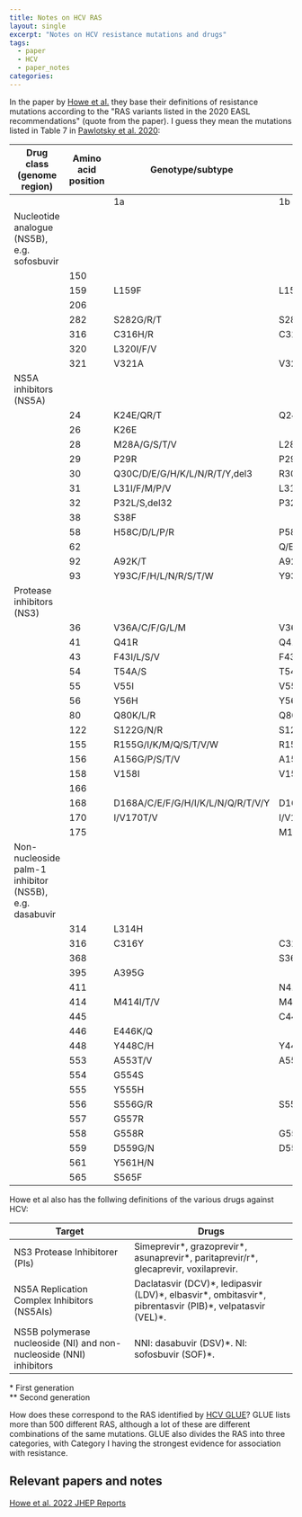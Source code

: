 ```yaml
---
title: Notes on HCV RAS
layout: single
excerpt: "Notes on HCV resistance mutations and drugs"
tags:
  - paper
  - HCV
  - paper_notes
categories:
---
```


In the paper by [Howe et al.](https://www.jhep-reports.eu/article/S2589-5559(22)00034-9/fulltext) they base their definitions of resistance mutations according to the "RAS variants listed in the 2020 EASL recommendations" (quote from the paper).  I guess they mean the mutations listed in Table 7 in [Pawlotsky et al. 2020](https://www.journal-of-hepatology.eu/article/S0168-8278(20)30548-1/fulltext):   


| Drug class (genome region)                             | Amino acid position | Genotype/subtype                   |                                  |                          |              |                    |                    |                   |
|--------------------------------------------------------|---------------------|------------------------------------|----------------------------------|--------------------------|--------------|--------------------|--------------------|-------------------|
|                                                        |                     | 1a                                 | 1b                               | 2                        | 3            | 4                  | 5                  | 6                 |
| Nucleotide analogue (NS5B), e.g. sofosbuvir            |                     |                                    |                                  |                          |              |                    |                    |                   |
|                                                        | 150                 |                                    |                                  |                          | A150V        |                    |                    |                   |
|                                                        | 159                 | L159F                              | L159F                            | L159F                    | L159F        |                    |                    |                   |
|                                                        | 206                 |                                    |                                  |                          | K206E        |                    |                    |                   |
|                                                        | 282                 | S282G/R/T                          | S282G/R/T                        | S282G/R/T                | S282G/R/T    | S282C/G/R/T        | S282G/R/T          | S282G/R/T         |
|                                                        | 316                 | C316H/R                            | C316F/H/N                        |                          |              |                    |                    |                   |
|                                                        | 320                 | L320I/F/V                          |                                  |                          |              |                    |                    |                   |
|                                                        | 321                 | V321A                              | V321I                            |                          | V321A        | V321A              |                    |                   |
| NS5A inhibitors (NS5A)                                 |                     |                                    |                                  |                          |              |                    |                    |                   |
|                                                        | 24                  | K24E/QR/T                          | Q24K                             | T24A/S                   | S24F         |                    |                    | Q24H              |
|                                                        | 26                  | K26E                               |                                  |                          |              |                    |                    |                   |
|                                                        | 28                  | M28A/G/S/T/V                       | L28A/M/T                         | L/F28C/S                 | M28T/K       | L28M/S/T/V         | L28I               | F/L28A/I/L/M/T/V  |
|                                                        | 29                  | P29R                               | P29S, del29                      | P29S                     |              |                    |                    |                   |
|                                                        | 30                  | Q30C/D/E/G/H/K/L/N/R/T/Y,del3      | R30G/H/P/Q/S                     | L30H/S                   | A30D/E/K/S   | L30F/G/H/R/ S      | Q30H               | R30E/H/N/S        |
|                                                        | 31                  | L31I/F/M/P/V                       | L31F/I/M/V/W                     | L31I/M/V                 | L31F/I/M/P/V | M/L31I/V           | L31F/I/V           | L31I/M/V          |
|                                                        | 32                  | P32L/S,del32                       | P32F/L/S,del32                   |                          |              |                    | P32L               | P32A/L/Q/R/S      |
|                                                        | 38                  | S38F                               |                                  |                          |              |                    |                    |                   |
|                                                        | 58                  | H58C/D/L/P/R                       | P58A/D/L/S/R/T                   |                          |              | T58A/P/S           |                    | T58A/G/H/N/S      |
|                                                        | 62                  |                                    | Q/E62D                           |                          | S62L         |                    |                    |                   |
|                                                        | 92                  | A92K/T                             | A92E/K/T/V                       | C92R/S/T/W               | E92K         |                    |                    | E92T              |
|                                                        | 93                  | Y93C/F/H/L/N/R/S/T/W               | Y93C/H/N/R/S/T                   | Y93F/N/H                 | Y93H/N/S     | Y93C/H/N/ S/R/W    |                    | T93A/H/N/ S       |
| Protease inhibitors (NS3)                              |                     |                                    |                                  |                          |              |                    |                    |                   |
|                                                        | 36                  | V36A/C/F/G/L/M                     | V36A/C/G/L/M                     |                          |              |                    |                    | V36I              |
|                                                        | 41                  | Q41R                               | Q41R                             |                          | Q41K         | Q41R               |                    | Q41K/R            |
|                                                        | 43                  | F43I/L/S/V                         | F43I/S/V                         | F43V                     |              |                    |                    |                   |
|                                                        | 54                  | T54A/S                             | T54A/C/G/S                       |                          |              |                    |                    |                   |
|                                                        | 55                  | V55I                               | V55A                             | V55A/I                   |              |                    |                    |                   |
|                                                        | 56                  | Y56H                               | Y56H/L/F                         | Y56H/F                   | Y56H         | Y56H               |                    | Y56H              |
|                                                        | 80                  | Q80K/L/R                           | Q80H/K/L/R                       |                          | Q80K/R       | Q80R               |                    | L80K/Q            |
|                                                        | 122                 | S122G/N/R                          | S122A/D/G/I/N/R/T                |                          |              |                    |                    | S122T             |
|                                                        | 155                 | R155G/I/K/M/Q/S/T/V/W              | R155C/G/I/K/L/Q/M/S/T/W          |                          | R155K        | R155C/K            | R155K              |                   |
|                                                        | 156                 | A156G/P/S/T/V                      | A156G/P/S/T/V                    | A156L/M/T/V              | A156G/P/T/V  | A156G/H/K/L/S/T/V  | A156T/V            | A156T/V           |
|                                                        | 158                 | V158I                              | V158I                            |                          |              |                    |                    |                   |
|                                                        | 166                 |                                    |                                  |                          | A166S/T/Y    |                    |                    |                   |
|                                                        | 168                 | D168A/C/E/F/G/H/I/K/L/N/Q/R/T/V/Y  | D168A/C/E/F/G/H/I/K/L/N/Q/T/V/Y  | D168A/E/F/G/H/N/S/T/V/Y  | Q168H/K/L/R  | D168A/E/G/H/T/V    | D168A/E/H/K/R/V/Y  | D168A/E/G/H/V/Y   |
|                                                        | 170                 | I/V170T/V                          | I/V170A/L/T                      |                          |              |                    |                    | I170V             |
|                                                        | 175                 |                                    | M175L                            |                          |              |                    |                    |                   |
| Non-nucleoside palm-1 inhibitor (NS5B), e.g. dasabuvir |                     |                                    |                                  |                          |              |                    |                    |                   |
|                                                        | 314                 | L314H                              |                                  |                          |              |                    |                    |                   |
|                                                        | 316                 | C316Y                              | C316H/N/Y/W                      |                          |              |                    |                    |                   |
|                                                        | 368                 |                                    | S368T                            |                          |              |                    |                    |                   |
|                                                        | 395                 | A395G                              |                                  |                          |              |                    |                    |                   |
|                                                        | 411                 |                                    | N411S                            |                          |              |                    |                    |                   |
|                                                        | 414                 | M414I/T/V                          | M414I/T/V                        |                          |              |                    |                    |                   |
|                                                        | 445                 |                                    | C445F/Y                          |                          |              |                    |                    |                   |
|                                                        | 446                 | E446K/Q                            |                                  |                          |              |                    |                    |                   |
|                                                        | 448                 | Y448C/H                            | Y448C/H                          |                          |              |                    |                    |                   |
|                                                        | 553                 | A553T/V                            | A553V                            |                          |              |                    |                    |                   |
|                                                        | 554                 | G554S                              |                                  |                          |              |                    |                    |                   |
|                                                        | 555                 | Y555H                              |                                  |                          |              |                    |                    |                   |
|                                                        | 556                 | S556G/R                            | S556G/R                          |                          |              |                    |                    |                   |
|                                                        | 557                 | G557R                              |                                  |                          |              |                    |                    |                   |
|                                                        | 558                 | G558R                              | G558R                            |                          |              |                    |                    |                   |
|                                                        | 559                 | D559G/N                            | D559G/N                          |                          |              |                    |                    |                   |
|                                                        | 561                 | Y561H/N                            |                                  |                          |              |                    |                    |                   |
|                                                        | 565                 | S565F                              |                                  |                          |              |                    |                    |                   |  
  
  
Howe et al also has the follwing definitions of the various drugs against HCV:  

| Target                                                              | Drugs                                                                                                          |
|---------------------------------------------------------------------|----------------------------------------------------------------------------------------------------------------|
| NS3 Protease Inhibitorer (PIs)                                      | Simeprevir\*, grazoprevir\*, asunaprevir\*, paritaprevir/r\*, glecaprevir, voxilaprevir.                       |
| NS5A Replication Complex Inhibitors (NS5AIs)                        | Daclatasvir  (DCV)\*, ledipasvir (LDV)\*, elbasvir\*, ombitasvir\*, pibrentasvir (PIB)\*, velpatasvir (VEL)\*. |
| NS5B polymerase nucleoside (NI) and non-nucleoside (NNI) inhibitors | NNI: dasabuvir (DSV)\*. NI: sofosbuvir (SOF)\*.                                                                |  

\* First generation  
** Second generation

How does these correspond to the RAS identified by [HCV GLUE](http://hcv-glue.cvr.gla.ac.uk/#/project/rap)? GLUE lists more than 500 different RAS, although a lot of these are different combinations of the same mutations. GLUE also divides the RAS into three categories, with Category I having the strongest evidence for association with resistance.  

## Relevant papers and notes  
[Howe et al. 2022 JHEP Reports](/paper_notes/Howe_et_al_2022/)
